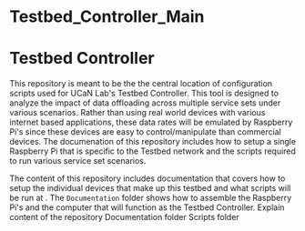 # Testbed_Controller_Main
# Testbed Controller
This repository is meant to be the the central location of configuration scripts used for UCaN Lab's Testbed Controller. This tool is designed to analyze the impact of data offloading across multiple service sets under various scenarios. Rather than using real world devices with various internet based applications, these data rates will be emulated by Raspberry Pi's since these devices are easy to control/manipulate than commercial devices. The documenation of this repository includes how to setup a single Raspberry Pi that is specific to the Testbed network and the scripts required to run various service set scenarios.

The content of this repository includes documentation that covers how to setup the individual devices that make up this testbed and what scripts will be run at . The `Documentation` folder shows how to assemble the Raspberry Pi's and the computer that will function as the Testbed Controller. 
Explain content of the repository 
Documentation folder 
Scripts folder
